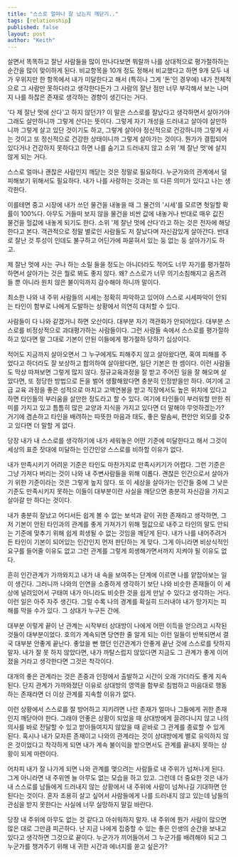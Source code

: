 ```yaml
---
title: "스스로 얼마나 잘 났는지 깨닫기.."
tags: [relationship]
published: false
layout: post
author: "Keith"
---
```


살면서 똑똑하고 잘난 사람들을 많이 만나다보면 뭐랄까 나를 상대적으로 평가절하하는 순간을 많이 맞이하게 된다. 비교항목을 10개 정도 정해서 비교했다고 하면 9개 모두 내가 우위지만 한 항목에서 내가 미달한다고 해서 (특히나 그게 '돈'인 경우에) 내가 전체적으로 그 사람만 못하다라고 생각한다든가 그 사람의 잘난 점만 너무 부각해서 보는 나머지 나를 하찮은 존재로 생각하는 경향이 생긴다는 거다.

'다 제 잘난 멋에 산다'고 하지 않던가? 이 말은 스스로를 잘났다고 생각하면서 살아가야 그래도 살만하니까 그렇게 산다는 뜻이다. 그렇게 자기 개성을 드러내고 살아야 살만하니까 그렇게 살고 있단 것이기도 하고, 그렇게 살아야 정신적으로 건강하니까 그렇게 사는 것이고 또 정신적으로 건강한 상태이니까 그렇게 살아가는 것이다. 뭔가가 결핍되어있다거나 건강하지 못하다고 하면 나를 숨기고 드러내지 않고 소위 '제 잘난 멋'에 살지 않게 되는 거다.

스스로 얼마나 괜찮은 사람인지 깨닫는 것은 정말로 필요하다. 누군가와의 관계에서 덜 피해보기 위해서도 필요하다. 내가 나를 사랑하는 것과는 또 다른 의미가 있다고 나는 생각한다. 

이를테면 중고 시장에 내가 쓰던 물건을 내놓을 때 그 물건의 '시세'를 모르면 헛일할 확률이 100%다. 아무도 거들떠 보지 않을 물건을 비싼 값에 내놓거나 반대로 매우 값진 물건을 헐값에 내놓게 되기도 한다. 소위 '제 잘난 멋에 산다'라고 하는 것은 전자에 해당한다고 본다. 객관적으로 정말 별로인 사람들도 저 잘났다며 자신감있게 살아간다. 반대로 잘난 것 투성이 인데도 불구하고 어딘가에 파묻혀서 있는 둥 없는 둥 살아가기도 하고. 

제 잘난 멋에 사는 구나 하는 소릴 들을 정도는 아니더라도 적어도 너무 자기를 평가절하하면서 살아가는 것은 뭘로 봐도 좋지 않다. 왜? 스스로가 너무 의기소침해지고 움츠려들 뿐 아니라 원치 않은 불이익까지 감수해야 하니까 말이다. 

최소한 나와 내 주위 사람들의 시세는 정확히 파악하고 있어야 스스로 시세파악이 안되는 타인이 함부로 나에게 도발하는 상황에서 의연히 대처할 수 있다. 

사람들이 다 나와 같겠거니 하면 오산이다. 대부분 자기 객관화가 안되어있다. 대부분 스스로를 비정상적으로 과대평가하는 사람들이다. 그런 사람들 속에서 스스로를 평가절하하고 있다면 말 그대로 기본이 안된 이들에게 평가절하 당하기 십상이다.

적어도 지금까지 살아오면서 그 누구에게도 피해주지 않고 살아왔다면, 혹여 피해를 주었다고 하더라도 잘 보상하고 합의하여 살아왔다면, 일단 기본은 한 셈이다. 이런 사람들도 막상 따져보면 그렇게 많지 않다. 정규교육과정을 잘 받고 주어진 일을 잘 해오며 살았다면, 또 정당한 방법으로 돈을 벌어 생활해왔다면 충분히 인정받을만 하다. 여기에 고급 교육 과정을 좋은 성적으로 마치고 고액연봉을 받고 직장에서도 높은 위치에 있다고 하면 타인들의 부러움을 살만한 정도라고 할 수 있다. 여기에 타인들이 부러워할 만한 취미를 가지고 있고 틈틈히 많은 교양과 지식을 가지고 있다면 더 말해야 무엇하겠는가? 거기에 겸손하고 타인을 배려하는 따뜻한 마음과 태도, 좋은 말솜씨, 편안안 외모를 갖추고 있다면 더 말할 게 없다. 

당장 내가 내 스스로를 생각하기에 내가 세워놓은 어떤 기준에 미달한다고 해서 그것이 세상의 표준 잣대에 미달하는 인간인양 스스로를 비하할 이유가 없다.

내가 만족시키기 어려운 기준은 타인도 마찬가지로 만족시키기가 어렵다. 그런 기준은 그냥 가져다 버리는 것이 나와 내 주변사람들을 위해 이롭다. 괜찮은 인간으로서 살아가기 위한 기준이라는 것은 그렇게 높지 않다. 또 이 세상을 살아가는 인간들 중에 그 낮은 기준도 만족시키지 못하는 이들이 대부분이란 사실을 깨닫으면 충분히 자신감을 가지고 살아갈 만 하다는 것이다. 

내가 충분히 잘났고 어디서든 쉽게 볼 수 없는 보석과 같이 귀한 존재라고 생각하면, 그저 기본이 안된 타인과의 관계를 좋게 가져가기 위해 헐값으로 내주고 타인의 말도 안되는 기준에 맞추기 위해 쉽게 희생될 수 없는 것임을 깨닫게 된다. 내가 나를 내어주려거든 타인이 기본이 되어있는 인간인지 먼저 판단하는 게 맞다. 그게 아니라면 비상식적인 요구를 들어줄 이유도 없고 그런 관계를 그렇게 희생해가면서까지 지켜야 될 이유도 없다.

흔히 인간관계가 가까와지고 내가 내 속을 보여주는 단계에 이르면 나를 얕잡아보는 일이 생긴다. 그러니까 나와의 인연을 소중하게 생각하기 보단 나와 비슷한 존재들이 이 세상에 널려있어서 구태여 내가 아니라도 비슷한 것을 쉽게 만날 수 있다고 생각하는 거다. 이런 일은 아주 자주 생긴다. 그럴 수록 나의 경계를 확실히 드러내야 내가 망가지는 피해를 막을 수가 있다. 그 상대가 누구든 간에. 

대부분 이렇게 끝이 난 관계는 시작부터 상대방이 나에게 어떤 이득을 얻으려고 시작된 것들이 대부분이었다. 호의가 계속되면 당연한 줄 알게 되는 이런 일들이 반복되면서 결국 대부분 안좋게 끝난다. 좋았을 뻔 했던 인간관계가 안좋게 끝난 것에 스스로를 탓하지 말자. 내가 잘 못 하지 않았다면, 내가 까탈스럽지 않았다면 지금도 그 관계가 좋게 이어졌을 거라고 생각한다면 그것은 착각이다. 

대개의 좋은 관계라는 것은 존중과 인정에서 출발하고 시간이 오래 가더라도 좋게 지속된다. 단지 관계가 가까와졌단 이유로 상대방의 영역을 함부로 침범하고 마음대로 행동하는 존재라면 더 이상 관계를 지속할 이유가 없다. 

이런 상황에서 스스로를 잘 방어하고 지키려면 나란 존재가 얼마나 그들에게 귀한 존재인지 깨닫아야 한다. 그래야 안좋은 상황이 되었을 때 상대방에게 끌려다니지 않고 나의 의사를 바로 전달할 수 있고 받아들여지지 않았을 때 곧바로 그 관계를 종료할 수 있게 된다. 혹시나 내가 모자른 존재이고 나와의 관계라는 것이 상대방에게 별로 유익하지 않은 것이었다고 착각하게 되면 내가 계속 불이익을 받으면서도 관계를 끝내지 못하는 상황이 되게 마련이다.

어차피 내가 잘 나가게 되면 나와 관계를 맺으려는 사람들로 내 주위가 넘쳐나게 된다. 그게 아니라면 내 주위엔 늘 아무도 없는 모습을 하고 있고. 그런데 더 중요한 것은 내가 내 스스로를 남들에게 드러내지 않는 상황에서 내 주위에 사람이 넘쳐나길 기대하면 안된다는 것이다. 혼자 조용히 살고 싶어서 사람들에게 나를 드러내지 않고 있는데 남들의 관심을 받지 못한다는 사실에 너무 실망하지 말길 바란다. 

당장 내 주위에 아무도 없는 것 같다고 아쉬워하지 말자. 내 주위에 뭔가 사람이 많으면 많은 대로 그만큼 피곤하다. 난 지금 나에게 집중할 수 있는 좋은 인생의 순간을 보내고 있다고 생각하면 그것으로 끝이다. 누군가가 끼어들어서 그 누군가를 배려해야 되고 그 누군가를 챙겨주기 위해 내 귀한 시간과 에너지를 쏟고 싶은가?